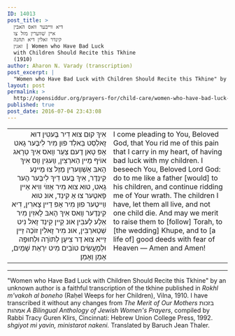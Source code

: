```yaml
---
ID: 14013
post_title: >
  דיא װײבּער װאס האבּין
  אײן שׁװערין מזל צו
  קינדר זאלין דיא תחנה
  זאגין | Women who Have Bad Luck
  with Children Should Recite this Tkhine
  (1910)
author: Aharon N. Varady (transcription)
post_excerpt: |
  "Women who Have Bad Luck with Children Should Recite this Tkhine" by an unknown author is a faithful transcription of the tkhine published in <em>Rokhl m'vakoh al boneho</em> (Rokhel Weeps for her Children), Vilna, 1910. I have transcribed it without any changes from <em>The Merit of Our Mothers</em> בזכות אמהות <em>A Bilingual Anthology of Jewish Women's Prayers</em>, compiled by Rabbi Tracy Guren Klirs, Cincinnati: Hebrew Union College Press, 1992. <em>shgiyot mi yavin, ministarot nakeni.</em> If you can translate Yiddish, please help to translate it and share your translation with an Open Content license through this project.
layout: post
permalink: >
  http://opensiddur.org/prayers-for/child-care/women-who-have-bad-luck-with-children-should-recite-this-tkhine/
published: true
post_date: 2016-07-04 23:43:08
---
```

<table style="margin-left: auto;margin-right: auto;">
<tbody>
<tr><td style="vertical-align:top;" width="46%">
<div class="yiddish" style="text-align: right;"><span lang="yi">
אִיךְ קוּם צוּא דִיר בֶּעטִין דוּא זָאלְסְט בַּאלְד פוּן מִיר לִיבֶּער גָאט אָפּ טָאן דֶעם צַעַר װָאס אִיךְ טְרָאג אוֺיף מַײן הַארְצִין, װֶעגִין װָס אִיךְ הָאבּ אַשְׁװֶערִין מַזֶל צוּ מַײנֶע קִינְדֶר, אִיךְ בֶּעט דִיךְ לִיבֶּער הֶער גָאט, טוּא צוּא מִיר אַזוֺי װִיא אַײן פָאטֶער צוּ אַ קִינְד, אוּנ טוּא װַײטֶער פוּן מִיר אָפּ דַײן צָארִין, דִיא קִינְדֶער װָאס אִיךְ הָאבּ לָאזִין מִיר אַלֶע לֶעבִּין אוּנ קַײן קִינְד זָאל נִיט שְׁטַארְבִּין, אוּנ מִיר זָאלִין זוֺכֶה זַײן זֵײא צוּא דֶר צִיעֶן לְתּוֺרָה וּלְחוּפָּה וּלְמַעֲשִׂים טוֺבִים מִיט יִרְאַת שָׁמַיִם, אָמֵן וְאָמֵן׃
</span></div></td>

<td style="vertical-align:top;" width="53%"><div class="english">
I come pleading to You, Beloved God, that You rid me of this pain that I carry in my heart, of having bad luck with my children. I beseech You, Beloved Lord God: do to me like a father [would] to his children, and continue ridding me of Your wrath. The children I have, let them all live, and not one child die. And may we merit to raise them to [follow] Torah, to [the wedding] Khupe, and to [a life of] good deeds with fear of Heaven — Amen and Amen!
</div></td>
</tr>
</tbody>
</tbody></table>

<hr />

"Women who Have Bad Luck with Children Should Recite this Tkhine" by an unknown author is a faithful transcription of the tkhine published in <em>Rokhl m'vakoh al boneho</em> (Raḥel Weeps for her Children), Vilna, 1910. I have transcribed it without any changes from <em>The Merit of Our Mothers</em> בזכות אמהות <em>A Bilingual Anthology of Jewish Women's Prayers</em>, compiled by Rabbi Tracy Guren Klirs, Cincinnati: Hebrew Union College Press, 1992. <em>shgiyot mi yavin, ministarot nakeni.</em> Translated by Baruch Jean Thaler.